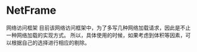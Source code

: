# NetFrame
网络访问框架
目前该网络访问框架中，为了多写几种网络加载请求，因此是不止一种网络加载的实现方式。
所以，具体使用的时候，如果考虑到体积等因素，可以根据自己的选择进行相应的剔除。
